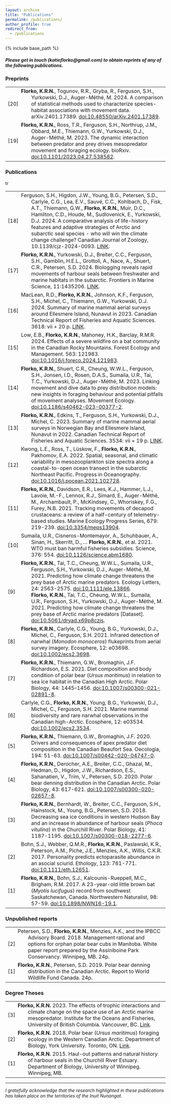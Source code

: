 ```yaml
---
layout: archive
title: "Publications"
permalink: /publications/
author_profile: true
redirect_from:
  - /publications
---
```


{% include base_path %}
<h5>Please get in touch (katieflorko@gmail.com) to obtain reprints of any of the following publications.</h5>

<h3>Preprints</h3>
<table class="tg" style="font-size: 16px;">
    <tbody>
        <tr>
            <td width="5%">[20]</td>
            <td width="95%" style="text-indent: -2em; padding-left: 2em;">
                <strong>Florko, K.R.N.</strong>, Togunov, R.R., Gryba, R., Ferguson, S.H., Yurkowski, D.J., Auger-Méthé, M. 2024. A comparison of statistical methods used to characterize species-habitat associations with movement data. arXiv.2401.17389. <a href="https://arxiv.org/abs/2401.17389" rel="noopener noreferrer">doi:10.48550/arXiv.2401.17389</a>.
            </td>
        </tr>
        <tr>
            <td width="5%">[19]</td>
            <td width="95%" style="text-indent: -2em; padding-left: 2em;">
                <strong>Florko, K.R.N.</strong>, Ross, T.R., Ferguson, S.H., Northrup, J.M., Obbard, M.E., Thiemann, G.W., Yurkowski, D.J., Auger-Méthé, M. 2023. The dynamic interaction between predator and prey drives mesopredator movement and foraging ecology. bioRxiv. <a href="https://www.biorxiv.org/content/10.1101/2023.04.27.538582v1" rel="noopener noreferrer">doi:10.1101/2023.04.27.538582</a>.
            </td>
        </tr>
    </tbody>
</table>


<h3>Publications</h3>
<table class="tg" style="font-size: 16px;">
    <tbody>
      <tr>
            <td width="5%">[18]</td>
            <td width="95%" style="text-indent: -2em; padding-left: 2em;">
                Ferguson, S.H., Higdon, J.W., Young, B.G., Petersen, S.D., Carlyle, C.G., Lea, E.V., Sauvé, C.C., Kohlbach, D., Fisk, A.T., Thiemann, G.W., <strong>Florko, K.R.N.</strong>, Muir, D.C., Hamilton, C.D., Houde, M., Sudlovenick, E., Yurkowski, D.J. 2024. A comparative analysis of life-history features and adaptive strategies of Arctic and subarctic seal species - who will win the climate change challenge? Canadian Journal of Zoology, 10.1139/cjz-2024-0093.
                <a href="https://cdnsciencepub.com/doi/10.1139/cjz-2024-0093" target="_blank" rel="noopener noreferrer">LINK</a>.
            </td>
              </tr>
       <tr>
            <td width="5%">[17]</td>
            <td width="95%" style="text-indent: -2em; padding-left: 2em;">
                <strong>Florko, K.R.N.</strong>, Yurkowski, D.J., Breiter, C.C., Ferguson, S.H., Gamblin, H.E.L., Grottoli, A., Nace, A., Shuert, C.R., Petersen, S.D. 2024. Biologging reveals rapid movements of harbour seals between freshwater and marine habitats in the subarctic. Frontiers in Marine Science, 11:1435206.
                <a href="https://www.frontiersin.org/journals/marine-science/articles/10.3389/fmars.2024.1435206/full" target="_blank" rel="noopener noreferrer">LINK</a>.
            </td>
       </tr>tr
              <tr>
            <td width="5%">[16]</td>
            <td width="95%" style="text-indent: -2em; padding-left: 2em;">
                MacLean, R.D., <strong>Florko, K.R.N.</strong>, Johnson, K.F., Ferguson, S.H., Michel, C., Thiemann, G.W., Yurkowski, D.J. 2024. Summary of marine mammal aerial surveys around Ellesmere Island, Nunavut in 2023. Canadian Technical Report of Fisheries and Aquatic Sciences. 3618: vii + 20 p.
                <a href="https://drive.google.com/file/d/1JveNgvSrNwpCHy_BKPqErORLpry3zoHZ/view?usp=sharing" target="_blank" rel="noopener noreferrer">LINK</a>.
            </td>
                        <tr>
            <td width="5%">[15]</td>
            <td width="95%" style="text-indent: -2em; padding-left: 2em;">
                Low, E.B., <strong>Florko, K.R.N.</strong>, Mahoney, H.K., Barclay, R.M.R. 2024. Effects of a severe wildfire on a bat community in the Canadian Rocky Mountains. Forest Ecology and Management. 563: 121983.
                <a href="https://www.sciencedirect.com/science/article/pii/S0378112724002950" target="_blank" rel="noopener noreferrer">doi:10.1016/j.foreco.2024.121983</a>.
            </td>
        </tr>
        </tr>
        <tr>
            <td width="5%">[14]</td>
            <td width="95%" style="text-indent: -2em; padding-left: 2em;">
                <strong>Florko, K.R.N.</strong>, Shuert, C.R., Cheung, W.W.L., Ferguson, S.H., Jonsen, I.D., Rosen, D.A.S., Sumaila, U.R., Tai, T.C., Yurkowski, D.J., Auger-Méthé, M. 2023. Linking movement and dive data to prey distribution models: new insights in foraging behaviour and potential pitfalls of movement analyses. Movement Ecology.
                <a href="https://movementecologyjournal.biomedcentral.com/articles/10.1186/s40462-023-00377-2" rel="noopener noreferrer">doi:10.1186/s40462-023-00377-2</a>.
            </td>
        </tr>
        <tr>
            <td width="5%">[13]</td>
            <td width="95%" style="text-indent: -2em; padding-left: 2em;">
                <strong>Florko, K.R.N.</strong>, Edkins, T., Ferguson, S.H., Yurkowski, D.J., Michel, C. 2023. Summary of marine mammal aerial surveys in Norwegian Bay and Ellesmere Island, Nunavut in 2022. Canadian Technical Report of Fisheries and Aquatic Sciences. 3534: vii + 19 p.
                <a href="https://drive.google.com/file/d/1xajINB478e7KbqZkScmsDB7giy_JJnaL/view?usp=sharing" target="_blank" rel="noopener noreferrer">LINK</a>.
            </td>
        </tr>
        <tr>
            <td width="5%">[12]</td>
            <td width="95%" style="text-indent: -2em; padding-left: 2em;">
                Kwong, L.E., Ross, T., Lüskow, F., <strong>Florko, K.R.N.</strong>, Pakhomov, E.A. 2022. Spatial, seasonal, and climatic variability in mesozooplankton size spectra along a coastal-to-open ocean transect in the subarctic Northeast Pacific. Progress in Oceanography.
                <a href="https://www.sciencedirect.com/science/article/pii/S0079661121002111?via%3Dihub" rel="noopener noreferrer">doi:10.1016/j.pocean.2021.102728</a>.
            </td>
        </tr>
        <tr>
    <td width="5%">[11]</td>
    <td width="95%" style="text-indent: -2em; padding-left: 2em;">
        <strong>Florko, K.R.N.</strong>, Davidson, E.R., Lees, K.J., Hammer, L.J., Lavoie, M.-F., Lennox, R.J., Simard, E., Auger-Méthé, M., Archambault, P., McKindsey, C., Whoriskey, F.G., Furey, N.B. 2021. Tracking movements of decapod crustaceans: a review of a half-century of telemetry-based studies. Marine Ecology Progress Series, 679: 219-239.
        <a href="https://www.int-res.com/abstracts/meps/v679/p219-239/" rel="noopener noreferrer">doi:10.3354/meps13904</a>.
    </td>
</tr>
<tr>
    <td width="5%">[10]</td>
    <td width="95%" style="text-indent: -2em; padding-left: 2em;">
        Sumaila, U.R., Cisneros-Montemayor, A., Schuhbauer, A., Sinan, H., Skerritt, D., … <strong>Florko, K.R.N.</strong>, et al. 2021. WTO must ban harmful fisheries subsidies. Science, 376: 554.
        <a href="https://www.science.org/doi/10.1126/science.abm1680#:~:text=To%20curb%20overfishing%2C%20biodiversity%20degradation,keep%20market%20prices%20artificially%20high" rel="noopener noreferrer">doi:10.1126/science.abm1680</a>.
    </td>
</tr>
<tr>
    <td width="5%">[9]</td>
    <td width="95%" style="text-indent: -2em; padding-left: 2em;">
        <strong>Florko, K.R.N.</strong>, Tai, T.C., Cheung, W.W.L., Sumaila, U.R., Ferguson, S.H., Yurkowski, D.J., Auger-Méthé, M. 2021. Predicting how climate change threatens the prey base of Arctic marine predators. Ecology Letters, 24: 2563-2575.
        <a href="https://drive.google.com/file/d/1Kr7aG1Dw4RogpZAD_7s6yjVBYjwkYauy/view" rel="noopener noreferrer">doi:10.1111/ele.13866</a>.
        <br>
        <strong>Florko, K.R.N.</strong>, Tai, T.C., Cheung, W.W.L., Sumaila, U.R., Ferguson, S.H., Yurkowski, D.J., Auger-Méthé, M. 2021. Predicting how climate change threatens the prey base of Arctic marine predators [Dataset].
        <a href="https://doi.org/10.5061/dryad.x69p8czjs" rel="noopener noreferrer">doi:10.5061/dryad.x69p8czjs</a>.
    </td>
</tr>
<tr>
    <td width="5%">[8]</td>
    <td width="95%" style="text-indent: -2em; padding-left: 2em;">
        <strong>Florko, K.R.N.</strong>, Carlyle, C.G., Young, B.G., Yurkowski, D.J., Michel, C., Ferguson, S.H. 2021. Infrared detection of narwhal (<i>Monodon monoceros</i>) flukeprints from aerial survey imagery. Ecosphere, 12: e03698.
        <a href="https://esajournals.onlinelibrary.wiley.com/doi/10.1002/ecs2.3698?af=R" rel="noopener noreferrer">doi:10.1002/ecs2.3698</a>.
    </td>
</tr>
<tr>
    <td width="5%">[7]</td>
    <td width="95%" style="text-indent: -2em; padding-left: 2em;">
        <strong>Florko, K.R.N.</strong>, Thiemann, G.W., Bromaghin, J.F. Richardson, E.S. 2021. Diet composition and body condition of polar bear (<i>Ursus maritimus</i>) in relation to sea ice habitat in the Canadian High Arctic. Polar Biology, 44: 1445–1456.
        <a href="https://drive.google.com/file/d/1iczs5N79JPgvhP44h-ZVEM4kwocxQ7kp/view" rel="noopener noreferrer">doi:10.1007/s00300-021-02891-8</a>.
    </td>
</tr>
<tr>
    <td width="5%">[6]</td>
    <td width="95%" style="text-indent: -2em; padding-left: 2em;">
        Carlyle, C.G., <strong>Florko, K.R.N.</strong>, Young, B.G., Yurkowski, D.J., Michel, C., Ferguson, S.H. 2021. Marine mammal biodiversity and rare narwhal observations in the Canadian high-Arctic. Ecosphere, 12: e03534.
        <a href="https://esajournals.onlinelibrary.wiley.com/doi/full/10.1002/ecs2.3534" target="_blank" rel="noopener noreferrer">doi:10.1002/ecs2.3534</a>.
    </td>
</tr>
<tr>
    <td width="5%">[5]</td>
    <td width="95%" style="text-indent: -2em; padding-left: 2em;">
        <strong>Florko, K.R.N.</strong>, Thiemann, G.W., Bromaghin, J.F. 2020. Drivers and consequences of apex predator diet composition in the Canadian Beaufort Sea. Oecologia, 194: 51-63.
        <a href="https://link.springer.com/article/10.1007/s00442-020-04747-0" target="_blank" rel="noopener noreferrer">doi:10.1007/s00442-020-04747-0</a>.
    </td>
</tr>
<tr>
    <td width="5%">[4]</td>
    <td width="95%" style="text-indent: -2em; padding-left: 2em;">
        <strong>Florko, K.R.N.</strong>, Derocher, A.E., Breiter, C.C., Ghazal, M., Hedman, D., Higdon, J.W., Richardson, E.S., Sahanatien, V., Trim, V., Petersen, S.D. 2020. Polar bear denning distribution in the Canadian Arctic. Polar Biology, 43: 617-621.
        <a href="https://link.springer.com/article/10.1007/s00300-020-02657-8" target="_blank" rel="noopener noreferrer">doi:10.1007/s00300-020-02657-8</a>.
    </td>
</tr>
<tr>
    <td width="5%">[3]</td>
    <td width="95%" style="text-indent: -2em; padding-left: 2em;">
        <strong>Florko, K.R.N.</strong>, Bernhardt, W., Breiter, C.C., Ferguson, S.H., Hainstock, M., Young, B.G., Petersen, S.D. 2018. Decreasing sea ice conditions in western Hudson Bay and an increase in abundance of harbour seals (<i>Phoca vitulina</i>) in the Churchill River. Polar Biology, 41: 1187-1195.
        <a href="https://link.springer.com/article/10.1007%2Fs00300-018-2277-6" target="_blank" rel="noopener noreferrer">doi:10.1007/s00300-018-2277-6</a>.
    </td>
</tr>
<tr>
    <td width="5%">[2]</td>
    <td width="95%" style="text-indent: -2em; padding-left: 2em;">
        Bohn, S.J., Webber, Q.M.R., <strong>Florko, K.R.N.</strong>, Paslawski, K.R., Peterson, A.M., Piche, J.E., Menzies, A.K., Willis, C.K.R. 2017. Personality predicts ectoparasite abundance in an asocial sciurid. Ethology, 123: 761-771.
        <a href="https://onlinelibrary.wiley.com/doi/full/10.1111/eth.12651" target="_blank" rel="noopener noreferrer">doi:10.1111/eth.12651</a>.
    </td>
</tr>
<tr>
    <td width="5%">[1]</td>
    <td width="95%" style="text-indent: -2em; padding-left: 2em;">
        <strong>Florko, K.R.N.</strong>, Bohn, S.J., Kalcounis-Rueppell, M.C., Brigham, R.M. 2017. A 23-year-old little brown bat (<i>Myotis lucifugus</i>) record from southwest Saskatchewan, Canada. Northwestern Naturalist, 98: 57-59. <a href="https://bioone.org/journals/northwestern-naturalist/volume-98/issue-1/NWN16-19.1/A-23-Year-Old-Little-Brown-Bat-Myotis-lucifugus-Record/10.1898/NWN16-19.1.short#:~:text=On%2031%20May%202015%2C%20we,oldest%20bat%20record%20in%20Saskatchewan." target="_blank" rel="noopener noreferrer">doi:10.1898/NWN16-19.1</a>.
       </td>
      </tr>
    </tbody>
</table>




<h3>Unpublished reports</h3>
<table class="tg" style="font-size: 16px;">
    <tbody>
        <tr>
            <td width="5%">[2]</td>
            <td width="95%" style="text-indent: -2em; padding-left: 2em;">
                Petersen, S.D., <strong>Florko, K.R.N.</strong>, Menzies, A.K., and the IPBCC Advisory Board. 2018. Management rational and options for orphan polar bear cubs in Manitoba. White paper report prepared by the Assiniboine Park Conservancy. Winnipeg, MB. 24p.
            </td>
        </tr>
        <tr>
            <td width="5%">[1]</td>
            <td width="95%" style="text-indent: -2em; padding-left: 2em;">
                <strong>Florko, K.R.N.</strong>, Petersen, S.D. 2019. Polar bear denning distribution in the Canadian Arctic. Report to World Wildlife Fund Canada. 24p.
            </td>
        </tr>
    </tbody>
</table>


<h3>Degree Theses</h3>
<table class="tg" style="font-size: 16px;">
    <tbody>
        <tr>
            <td width="5%">[3]</td>
            <td width="95%" style="text-indent: -2em; padding-left: 2em;">
                <strong>Florko, K.R.N.</strong> 2023. The effects of trophic interactions and climate change on the space use of an Arctic marine mesopredator. Institute for the Oceans and Fisheries, University of British Columbia. Vancouver, BC.
                <a href="https://open.library.ubc.ca/soa/cIRcle/collections/ubctheses/24/items/1.0438415" target="_blank" rel="noopener noreferrer">Link</a>.
            </td>
        </tr>
        <tr>
            <td width="5%">[2]</td>
            <td width="95%" style="text-indent: -2em; padding-left: 2em;">
                <strong>Florko, K.R.N.</strong> 2018. Polar bear (<i>Ursus maritimus</i>) foraging ecology in the Western Canadian Arctic. Department of Biology, York University. Toronto, ON.
                <a href="https://yorkspace.library.yorku.ca/items/3a039051-30d8-4fa1-80cd-376da63a3588" target="_blank" rel="noopener noreferrer">Link</a>.
            </td>
        </tr>
        <tr>
            <td width="5%">[1]</td>
            <td width="95%" style="text-indent: -2em; padding-left: 2em;">
                <strong>Florko, K.R.N.</strong> 2015. Haul-out patterns and natural history of harbour seals in the Churchill River Estuary. Department of Biology, University of Winnipeg. Winnipeg, MB.
            </td>
        </tr>
    </tbody>
</table>



---
*I gratefully acknowledge that the research highlighted in these publications has taken place on the territories of the Inuit Nunangat.*
